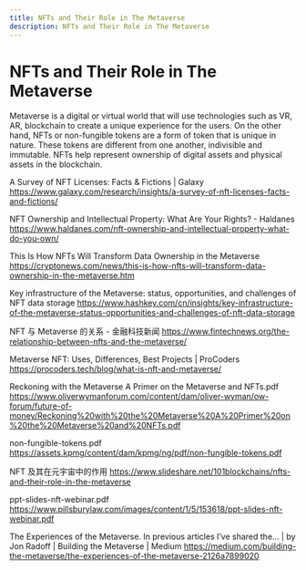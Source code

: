 ```yaml
---
title: NFTs and Their Role in The Metaverse
description: NFTs and Their Role in The Metaverse
---
```


# NFTs and Their Role in The Metaverse

Metaverse is a digital or virtual world that will use technologies such as VR, AR, blockchain to create a unique experience for the users. On the other hand, NFTs or non-fungible tokens are a form of token that is unique in nature. These tokens are different from one another, indivisible and immutable. NFTs help represent ownership of digital assets and physical assets in the blockchain.



A Survey of NFT Licenses: Facts & Fictions | Galaxy
https://www.galaxy.com/research/insights/a-survey-of-nft-licenses-facts-and-fictions/



NFT Ownership and Intellectual Property: What Are Your Rights? - Haldanes
https://www.haldanes.com/nft-ownership-and-intellectual-property-what-do-you-own/



This Is How NFTs Will Transform Data Ownership in the Metaverse
https://cryptonews.com/news/this-is-how-nfts-will-transform-data-ownership-in-the-metaverse.htm





Key infrastructure of the Metaverse: status, opportunities, and challenges of NFT data storage
https://www.hashkey.com/cn/insights/key-infrastructure-of-the-metaverse-status-opportunities-and-challenges-of-nft-data-storage

NFT 与 Metaverse 的关系 - 金融科技新闻
https://www.fintechnews.org/the-relationship-between-nfts-and-the-metaverse/

Metaverse NFT: Uses, Differences, Best Projects | ProCoders
https://procoders.tech/blog/what-is-nft-and-metaverse/

Reckoning with the Metaverse A Primer on the Metaverse and NFTs.pdf
https://www.oliverwymanforum.com/content/dam/oliver-wyman/ow-forum/future-of-money/Reckoning%20with%20the%20Metaverse%20A%20Primer%20on%20the%20Metaverse%20and%20NFTs.pdf

non-fungible-tokens.pdf
https://assets.kpmg/content/dam/kpmg/ng/pdf/non-fungible-tokens.pdf

NFT 及其在元宇宙中的作用
https://www.slideshare.net/101blockchains/nfts-and-their-role-in-the-metaverse

ppt-slides-nft-webinar.pdf
https://www.pillsburylaw.com/images/content/1/5/153618/ppt-slides-nft-webinar.pdf





The Experiences of the Metaverse. In previous articles I’ve shared the… | by Jon Radoff | Building the Metaverse | Medium
https://medium.com/building-the-metaverse/the-experiences-of-the-metaverse-2126a7899020
